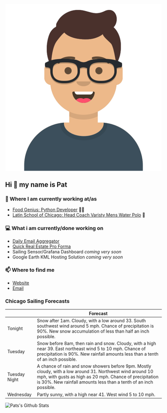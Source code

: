 [![Social banner for p-j-falconer](https://raw.githubusercontent.com/P-J-FALCONER/P-J-FALCONER/master/assets/avataaars.svg)](https://patfalconer.com/)
## Hi :wave: my name is Pat

### 💼 Where I am currently working at/as
- [Food Genius: Python Developer](https://getfoodgenius.com/) 🍔🐍
- [Latin School of Chicago: Head Coach Varisty Mens Water Polo](https://www.latinschool.org/) 🤽


### 💻 What i am currently/done working on
 - [Daily Email Aggregator](https://github.com/P-J-FALCONER/dott_daily_mail)
 - [Quick Real Estate Pro Forma](https://github.com/P-J-FALCONER/henry)
 - Sailing Sensor/Grafana Dashboard *coming very soon*
 - Google Earth KML Hosting Solution *coming very soon*

### 📫 Where to find me
 - [Website](https://patfalconer.com/)
 - [Email](mailto:patrick.j.falconer@gmail.com)


### Chicago Sailing Forecasts
|   | Forecast  |
|---|---|
| Tonight | Snow after 1am. Cloudy, with a low around 33. South southwest wind around 5 mph. Chance of precipitation is 90%. New snow accumulation of less than half an inch possible. |
| Tuesday | Snow before 8am, then rain and snow. Cloudy, with a high near 39. East northeast wind 5 to 10 mph. Chance of precipitation is 90%. New rainfall amounts less than a tenth of an inch possible. |
| Tuesday Night | A chance of rain and snow showers before 9pm. Mostly cloudy, with a low around 31. Northwest wind around 10 mph, with gusts as high as 20 mph. Chance of precipitation is 30%. New rainfall amounts less than a tenth of an inch possible. |
| Wednesday | Partly sunny, with a high near 41. West wind 5 to 10 mph. |

![Pats's Github Stats](https://github-readme-stats.vercel.app/api?username=p-j-falconer&show_icons=true&theme=radical)
